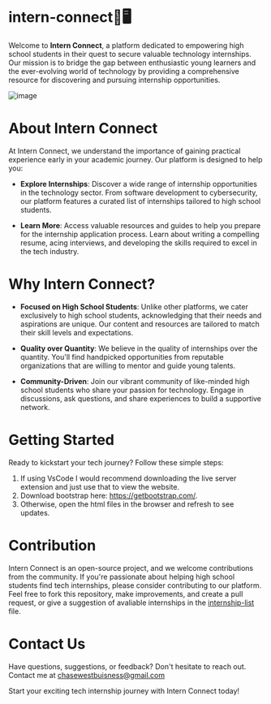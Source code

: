 # intern-connect🧑🖥️
Welcome to **Intern Connect**, a platform dedicated to empowering high school students in their quest to secure valuable technology internships. Our mission is to bridge the gap between enthusiastic young learners and the ever-evolving world of technology by providing a comprehensive resource for discovering and pursuing internship opportunities.

![image](https://github.com/chase-west/intern-connect/assets/57733840/310fc12d-dfce-41e1-892a-e78b48c1963d)


# About Intern Connect
At Intern Connect, we understand the importance of gaining practical experience early in your academic journey. Our platform is designed to help you:

- **Explore Internships**: Discover a wide range of internship opportunities in the technology sector. From software development to cybersecurity, our platform features a curated list of internships tailored to high school students.

- **Learn More**: Access valuable resources and guides to help you prepare for the internship application process. Learn about writing a compelling resume, acing interviews, and developing the skills required to excel in the tech industry.

# Why Intern Connect?
- **Focused on High School Students**: Unlike other platforms, we cater exclusively to high school students, acknowledging that their needs and aspirations are unique. Our content and resources are tailored to match their skill levels and expectations.

- **Quality over Quantity**: We believe in the quality of internships over the quantity. You'll find handpicked opportunities from reputable organizations that are willing to mentor and guide young talents.

- **Community-Driven**: Join our vibrant community of like-minded high school students who share your passion for technology. Engage in discussions, ask questions, and share experiences to build a supportive network.

# Getting Started
Ready to kickstart your tech journey? Follow these simple steps:

1. If using VsCode I would recommend downloading the live server extension and just use that to view the website.
2. Download bootstrap here: https://getbootstrap.com/.
3. Otherwise, open the html files in the browser and refresh to see updates. 

# Contribution
Intern Connect is an open-source project, and we welcome contributions from the community. If you're passionate about helping high school students find tech internships, please consider contributing to our platform. Feel free to fork this repository, make improvements, and create a pull request, or give a suggestion of avaliable internships in the [internship-list](https://github.com/chase-west/intern-connect/blob/main/internships-list.txt) file.
# Contact Us
Have questions, suggestions, or feedback? Don't hesitate to reach out. Contact me at chasewestbuisness@gmail.com

Start your exciting tech internship journey with Intern Connect today!
